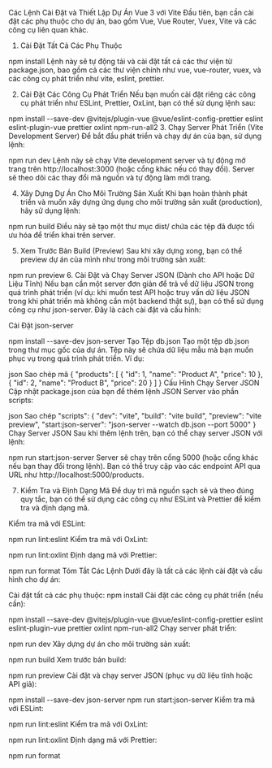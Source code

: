 Các Lệnh Cài Đặt và Thiết Lập Dự Án Vue 3 với Vite
Đầu tiên, bạn cần cài đặt các phụ thuộc cho dự án, bao gồm Vue, Vue Router, Vuex, Vite và các công cụ liên quan khác.

1. Cài Đặt Tất Cả Các Phụ Thuộc

npm install
Lệnh này sẽ tự động tải và cài đặt tất cả các thư viện từ package.json, bao gồm cả các thư viện chính như vue, vue-router, vuex, và các công cụ phát triển như vite, eslint, prettier.

2. Cài Đặt Các Công Cụ Phát Triển
Nếu bạn muốn cài đặt riêng các công cụ phát triển như ESLint, Prettier, OxLint, bạn có thể sử dụng lệnh sau:


npm install --save-dev @vitejs/plugin-vue @vue/eslint-config-prettier eslint eslint-plugin-vue prettier oxlint npm-run-all2
3. Chạy Server Phát Triển (Vite Development Server)
Để bắt đầu phát triển và chạy dự án của bạn, sử dụng lệnh:


npm run dev
Lệnh này sẽ chạy Vite development server và tự động mở trang trên http://localhost:3000 (hoặc cổng khác nếu có thay đổi). Server sẽ theo dõi các thay đổi mã nguồn và tự động làm mới trang.

4. Xây Dựng Dự Án Cho Môi Trường Sản Xuất
Khi bạn hoàn thành phát triển và muốn xây dựng ứng dụng cho môi trường sản xuất (production), hãy sử dụng lệnh:


npm run build
Điều này sẽ tạo một thư mục dist/ chứa các tệp đã được tối ưu hóa để triển khai trên server.

5. Xem Trước Bản Build (Preview)
Sau khi xây dựng xong, bạn có thể preview dự án của mình như trong môi trường sản xuất:


npm run preview
6. Cài Đặt và Chạy Server JSON (Dành cho API hoặc Dữ Liệu Tĩnh)
Nếu bạn cần một server đơn giản để trả về dữ liệu JSON trong quá trình phát triển (ví dụ: khi muốn test API hoặc truy vấn dữ liệu JSON trong khi phát triển mà không cần một backend thật sự), bạn có thể sử dụng công cụ như json-server. Đây là cách cài đặt và cấu hình:

Cài Đặt json-server

npm install --save-dev json-server
Tạo Tệp db.json
Tạo một tệp db.json trong thư mục gốc của dự án. Tệp này sẽ chứa dữ liệu mẫu mà bạn muốn phục vụ trong quá trình phát triển. Ví dụ:

json
Sao chép mã
{
  "products": [
    { "id": 1, "name": "Product A", "price": 10 },
    { "id": 2, "name": "Product B", "price": 20 }
  ]
}
Cấu Hình Chạy Server JSON
Cập nhật package.json của bạn để thêm lệnh JSON Server vào phần scripts:

json
Sao chép 
"scripts": {
  "dev": "vite",
  "build": "vite build",
  "preview": "vite preview",
  "start:json-server": "json-server --watch db.json --port 5000"
}
Chạy Server JSON
Sau khi thêm lệnh trên, bạn có thể chạy server JSON với lệnh:

npm run start:json-server
Server sẽ chạy trên cổng 5000 (hoặc cổng khác nếu bạn thay đổi trong lệnh). Bạn có thể truy cập vào các endpoint API qua URL như http://localhost:5000/products.

7. Kiểm Tra và Định Dạng Mã
Để duy trì mã nguồn sạch sẽ và theo đúng quy tắc, bạn có thể sử dụng các công cụ như ESLint và Prettier để kiểm tra và định dạng mã.

Kiểm tra mã với ESLint:


npm run lint:eslint
Kiểm tra mã với OxLint:


npm run lint:oxlint
Định dạng mã với Prettier:


npm run format
Tóm Tắt Các Lệnh
Dưới đây là tất cả các lệnh cài đặt và cấu hình cho dự án:

Cài đặt tất cả các phụ thuộc:
npm install
Cài đặt các công cụ phát triển (nếu cần):


npm install --save-dev @vitejs/plugin-vue @vue/eslint-config-prettier eslint eslint-plugin-vue prettier oxlint npm-run-all2
Chạy server phát triển:


npm run dev
Xây dựng dự án cho môi trường sản xuất:


npm run build
Xem trước bản build:


npm run preview
Cài đặt và chạy server JSON (phục vụ dữ liệu tĩnh hoặc API giả):


npm install --save-dev json-server
npm run start:json-server
Kiểm tra mã với ESLint:


npm run lint:eslint
Kiểm tra mã với OxLint:


npm run lint:oxlint
Định dạng mã với Prettier:

npm run format